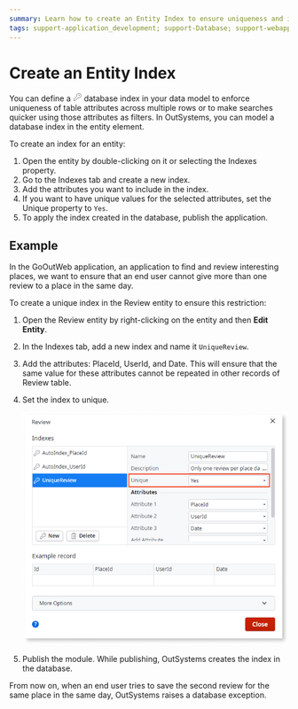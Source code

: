 ```yaml
---
summary: Learn how to create an Entity Index to ensure uniqueness and improve findability.
tags: support-application_development; support-Database; support-webapps
---
```


# Create an Entity Index
  
You can define a ![](../../../shared/icons-service-studio/entity-index.png) database index in your data model to enforce uniqueness of table attributes across multiple rows or to make searches quicker using those attributes as filters. In OutSystems, you can model a database index in the entity element.

To create an  index  for an entity:

1. Open the entity by double-clicking on it or selecting the Indexes property.
2. Go to the Indexes tab and create a new index.
3. Add the attributes you want to include in the index.
4. If you want to have unique values for the selected attributes, set the  Unique property to `Yes`.
5. To apply the index created in the database, publish the application.


## Example

In the GoOutWeb application, an application to find and review interesting places, we want to ensure that an end user cannot give more than one review to a place in the same day.

To create a unique index in the  Review  entity to ensure this restriction:

1. Open the  Review  entity by right-clicking on the entity and then **Edit Entity**.

2. In the Indexes tab, add a new index and name it `UniqueReview`.

3. Add the attributes: PlaceId, UserId, and Date. This will ensure that the same value for these attributes cannot be repeated in other records of  Review  table.

4. Set the index to unique.

    ![](images/create-database-index.png)

5. Publish the module. While publishing, OutSystems creates the index in the database. 

From now on, when an end user tries to save the second review for the same place in the same day, OutSystems raises a database exception.
